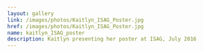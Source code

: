 ```yaml
---
layout: gallery
link: /images/photos/Kaitlyn_ISAG_Poster.jpg
href: /images/photos/Kaitlyn_ISAG_Poster.jpg
name: kaitlyn_ISAG_poster 
description: Kaitlyn presenting her poster at ISAG, July 2016
---
```


